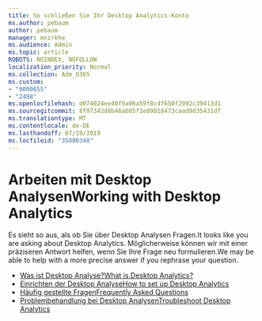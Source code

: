 ```yaml
---
title: So schließen Sie Ihr Desktop Analytics-Konto
ms.author: pebaum
author: pebaum
manager: mnirkhe
ms.audience: Admin
ms.topic: article
ROBOTS: NOINDEX, NOFOLLOW
localization_priority: Normal
ms.collection: Adm_O365
ms.custom:
- "9000655"
- "2498"
ms.openlocfilehash: d074024ee40f9a06a59f8c4f650f2092c39413d1
ms.sourcegitcommit: 8f97342d8b46ab05f1e89018473caad9d35431df
ms.translationtype: MT
ms.contentlocale: de-DE
ms.lasthandoff: 07/19/2019
ms.locfileid: "35800348"
---
```

# <a name="working-with-desktop-analytics"></a><span data-ttu-id="2af12-102">Arbeiten mit Desktop Analysen</span><span class="sxs-lookup"><span data-stu-id="2af12-102">Working with Desktop Analytics</span></span>

<span data-ttu-id="2af12-103">Es sieht so aus, als ob Sie über Desktop Analysen Fragen.</span><span class="sxs-lookup"><span data-stu-id="2af12-103">It looks like you are asking about Desktop Analytics.</span></span> <span data-ttu-id="2af12-104">Möglicherweise können wir mit einer präziseren Antwort helfen, wenn Sie Ihre Frage neu formulieren.</span><span class="sxs-lookup"><span data-stu-id="2af12-104">We may be able to help with a more precise answer if you rephrase your question.</span></span>

- [<span data-ttu-id="2af12-105">Was ist Desktop Analyse?</span><span class="sxs-lookup"><span data-stu-id="2af12-105">What is Desktop Analytics?</span></span>](https://docs.microsoft.com/sccm/desktop-analytics/overview)
- [<span data-ttu-id="2af12-106">Einrichten der Desktop Analyse</span><span class="sxs-lookup"><span data-stu-id="2af12-106">How to set up Desktop Analytics</span></span>](https://docs.microsoft.com/sccm/desktop-analytics/set-up)
- [<span data-ttu-id="2af12-107">Häufig gestellte Fragen</span><span class="sxs-lookup"><span data-stu-id="2af12-107">Frequently Asked Questions</span></span>](https://docs.microsoft.com/sccm/desktop-analytics/faq)
- [<span data-ttu-id="2af12-108">Problembehandlung bei Desktop Analysen</span><span class="sxs-lookup"><span data-stu-id="2af12-108">Troubleshoot Desktop Analytics</span></span>](https://docs.microsoft.com/sccm/desktop-analytics/troubleshooting)